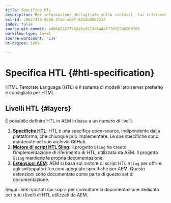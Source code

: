 ```yaml
---
title: Specifica HTL
description: Per informazioni dettagliate sulla sintassi, fai riferimento alla specifica HTL.
exl-id: c0657476-4db6-4fad-ad87-9252b5003237
index: false
source-git-commit: a496d23277902a5cd573a6a8af770f27b0269f05
workflow-type: tm+mt
source-wordcount: '134'
ht-degree: 100%

---
```



# Specifica HTL {#htl-specification}

HTML Template Language (HTL) è il sistema di modelli lato server preferito e consigliato per HTML.

## Livelli HTL {#layers}

È possibile definire HTL in AEM in base a un numero di livelli.

1. **[Specifiche HTL](https://github.com/adobe/htl-spec)**: HTL è una specifica open-source, indipendente dalla piattaforma, che chiunque può implementare. Le sue specifiche sono mantenute nel suo archivio GitHub.
1. **[Motore di script HTL Sling](https://sling.apache.org/documentation/bundles/scripting/scripting-htl.html)**: il progetto `Sling` ha creato l’implementazione di riferimento di HTL, utilizzata da AEM. Il progetto `Sling` mantiene la propria documentazione.
1. **[Estensioni AEM](aem-extensions.md)**: AEM si basa sul motore di script HTL `Sling` per offrire agli sviluppatori funzioni adeguate specifiche per AEM. Queste estensioni sono documentate come parte di questo set di documentazione.

Segui i link riportati qui sopra per consultare la documentazione dedicata per tutti i livelli di HTL utilizzati da AEM.

